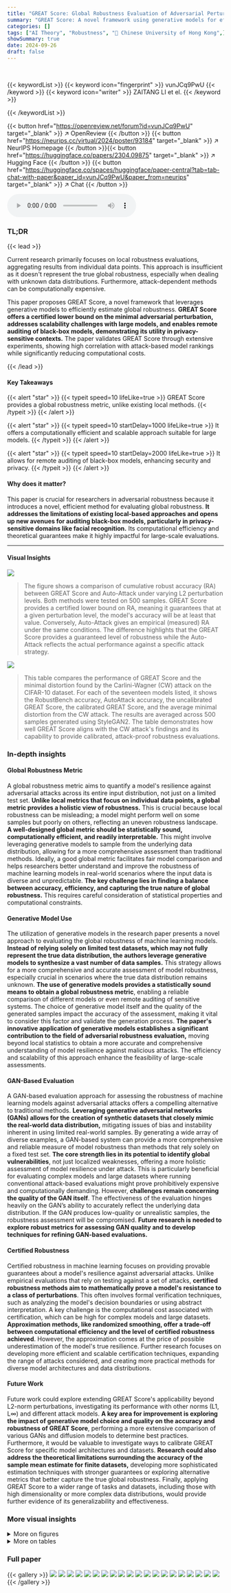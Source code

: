 ```yaml
---
title: "GREAT Score: Global Robustness Evaluation of Adversarial Perturbation using Generative Models"
summary: "GREAT Score: A novel framework using generative models for efficiently and accurately evaluating the global robustness of machine learning models against adversarial attacks."
categories: []
tags: ["AI Theory", "Robustness", "🏢 Chinese University of Hong Kong",]
showSummary: true
date: 2024-09-26
draft: false
---
```


<br>

{{< keywordList >}}
{{< keyword icon="fingerprint" >}} vunJCq9PwU {{< /keyword >}}
{{< keyword icon="writer" >}} ZAITANG LI et el. {{< /keyword >}}
 
{{< /keywordList >}}

{{< button href="https://openreview.net/forum?id=vunJCq9PwU" target="_blank" >}}
↗ OpenReview
{{< /button >}}
{{< button href="https://neurips.cc/virtual/2024/poster/93184" target="_blank" >}}
↗ NeurIPS Homepage
{{< /button >}}{{< button href="https://huggingface.co/papers/2304.09875" target="_blank" >}}
↗ Hugging Face
{{< /button >}}
{{< button href="https://huggingface.co/spaces/huggingface/paper-central?tab=tab-chat-with-paper&paper_id=vunJCq9PwU&paper_from=neurips" target="_blank" >}}
↗ Chat
{{< /button >}}



<audio controls>
    <source src="https://ai-paper-reviewer.com/vunJCq9PwU/podcast.wav" type="audio/wav">
    Your browser does not support the audio element.
</audio>


### TL;DR


{{< lead >}}

Current research primarily focuses on local robustness evaluations, aggregating results from individual data points. This approach is insufficient as it doesn't represent the true global robustness, especially when dealing with unknown data distributions. Furthermore, attack-dependent methods can be computationally expensive. 

This paper proposes GREAT Score, a novel framework that leverages generative models to efficiently estimate global robustness.  **GREAT Score offers a certified lower bound on the minimal adversarial perturbation, addresses scalability challenges with large models, and enables remote auditing of black-box models, demonstrating its utility in privacy-sensitive contexts.** The paper validates GREAT Score through extensive experiments, showing high correlation with attack-based model rankings while significantly reducing computational costs.

{{< /lead >}}


#### Key Takeaways

{{< alert "star" >}}
{{< typeit speed=10 lifeLike=true >}} GREAT Score provides a global robustness metric, unlike existing local methods. {{< /typeit >}}
{{< /alert >}}

{{< alert "star" >}}
{{< typeit speed=10 startDelay=1000 lifeLike=true >}} It offers a computationally efficient and scalable approach suitable for large models. {{< /typeit >}}
{{< /alert >}}

{{< alert "star" >}}
{{< typeit speed=10 startDelay=2000 lifeLike=true >}} It allows for remote auditing of black-box models, enhancing security and privacy. {{< /typeit >}}
{{< /alert >}}

#### Why does it matter?
This paper is crucial for researchers in adversarial robustness because it introduces a novel, efficient method for evaluating global robustness.  **It addresses the limitations of existing local-based approaches and opens up new avenues for auditing black-box models, particularly in privacy-sensitive domains like facial recognition.**  Its computational efficiency and theoretical guarantees make it highly impactful for large-scale evaluations.

------
#### Visual Insights



![](https://ai-paper-reviewer.com/vunJCq9PwU/figures_6_1.jpg)

> The figure shows a comparison of cumulative robust accuracy (RA) between GREAT Score and Auto-Attack under varying L2 perturbation levels.  Both methods were tested on 500 samples.  GREAT Score provides a certified lower bound on RA, meaning it guarantees that at a given perturbation level, the model's accuracy will be at least that value.  Conversely, Auto-Attack gives an empirical (measured) RA under the same conditions.  The difference highlights that the GREAT Score provides a guaranteed level of robustness while the Auto-Attack reflects the actual performance against a specific attack strategy.





![](https://ai-paper-reviewer.com/vunJCq9PwU/tables_7_1.jpg)

> This table compares the performance of GREAT Score and the minimal distortion found by the Carlini-Wagner (CW) attack on the CIFAR-10 dataset.  For each of the seventeen models listed, it shows the RobustBench accuracy, AutoAttack accuracy, the uncalibrated GREAT Score, the calibrated GREAT Score, and the average minimal distortion from the CW attack. The results are averaged across 500 samples generated using StyleGAN2.  The table demonstrates how well GREAT Score aligns with the CW attack's findings and its capability to provide calibrated, attack-proof robustness evaluations.





### In-depth insights


#### Global Robustness Metric
A global robustness metric aims to quantify a model's resilience against adversarial attacks across its entire input distribution, not just on a limited test set.  **Unlike local metrics that focus on individual data points, a global metric provides a holistic view of robustness.** This is crucial because local robustness can be misleading; a model might perform well on some samples but poorly on others, reflecting an uneven robustness landscape.  **A well-designed global metric should be statistically sound, computationally efficient, and readily interpretable.** This might involve leveraging generative models to sample from the underlying data distribution, allowing for a more comprehensive assessment than traditional methods.  Ideally, a good global metric facilitates fair model comparison and helps researchers better understand and improve the robustness of machine learning models in real-world scenarios where the input data is diverse and unpredictable.  **The key challenge lies in finding a balance between accuracy, efficiency, and capturing the true nature of global robustness.** This requires careful consideration of statistical properties and computational constraints.

#### Generative Model Use
The utilization of generative models in the research paper presents a novel approach to evaluating the global robustness of machine learning models.  **Instead of relying solely on limited test datasets, which may not fully represent the true data distribution, the authors leverage generative models to synthesize a vast number of data samples.** This strategy allows for a more comprehensive and accurate assessment of model robustness, especially crucial in scenarios where the true data distribution remains unknown.  **The use of generative models provides a statistically sound means to obtain a global robustness metric**, enabling a reliable comparison of different models or even remote auditing of sensitive systems. The choice of generative model itself and the quality of the generated samples impact the accuracy of the assessment, making it vital to consider this factor and validate the generation process. **The paper's innovative application of generative models establishes a significant contribution to the field of adversarial robustness evaluation,** moving beyond local statistics to obtain a more accurate and comprehensive understanding of model resilience against malicious attacks. The efficiency and scalability of this approach enhance the feasibility of large-scale assessments.

#### GAN-Based Evaluation
A GAN-based evaluation approach for assessing the robustness of machine learning models against adversarial attacks offers a compelling alternative to traditional methods.  **Leveraging generative adversarial networks (GANs) allows for the creation of synthetic datasets that closely mimic the real-world data distribution,** mitigating issues of bias and instability inherent in using limited real-world samples.  By generating a wide array of diverse examples, a GAN-based system can provide a more comprehensive and reliable measure of model robustness than methods that rely solely on a fixed test set.  **The core strength lies in its potential to identify global vulnerabilities**, not just localized weaknesses, offering a more holistic assessment of model resilience under attack.  This is particularly beneficial for evaluating complex models and large datasets where running conventional attack-based evaluations might prove prohibitively expensive and computationally demanding. However, **challenges remain concerning the quality of the GAN itself**.  The effectiveness of the evaluation hinges heavily on the GAN’s ability to accurately reflect the underlying data distribution. If the GAN produces low-quality or unrealistic samples, the robustness assessment will be compromised.  **Future research is needed to explore robust metrics for assessing GAN quality and to develop techniques for refining GAN-based evaluations.**

#### Certified Robustness
Certified robustness in machine learning focuses on providing provable guarantees about a model's resilience against adversarial attacks.  Unlike empirical evaluations that rely on testing against a set of attacks, **certified robustness methods aim to mathematically prove a model's resistance to a class of perturbations**. This often involves formal verification techniques, such as analyzing the model's decision boundaries or using abstract interpretation.  A key challenge is the computational cost associated with certification, which can be high for complex models and large datasets.  **Approximation methods, like randomized smoothing, offer a trade-off between computational efficiency and the level of certified robustness achieved**.  However, the approximation comes at the price of possible underestimation of the model's true resilience.  Further research focuses on developing more efficient and scalable certification techniques, expanding the range of attacks considered, and creating more practical methods for diverse model architectures and data distributions.

#### Future Work
Future work could explore extending GREAT Score's applicability beyond L2-norm perturbations, investigating its performance with other norms (L1, L∞) and different attack models.  **A key area for improvement is exploring the impact of generative model choice and quality on the accuracy and robustness of GREAT Score**,  performing a more extensive comparison of various GANs and diffusion models to determine best practices.  Furthermore, it would be valuable to investigate ways to calibrate GREAT Score for specific model architectures and datasets.  **Research could also address the theoretical limitations surrounding the accuracy of the sample mean estimate for finite datasets,** developing more sophisticated estimation techniques with stronger guarantees or exploring alternative metrics that better capture the true global robustness.  Finally, applying GREAT Score to a wider range of tasks and datasets, including those with high dimensionality or more complex data distributions, would provide further evidence of its generalizability and effectiveness. 


### More visual insights

<details>
<summary>More on figures
</summary>


![](https://ai-paper-reviewer.com/vunJCq9PwU/figures_6_2.jpg)

> This figure compares the local GREAT Score and the L2 perturbation level found by the CW attack on 20 randomly selected images from the CIFAR-10 dataset using the Rebuffi_extra model.  The x-axis represents the image ID, and the y-axis represents the L2 perturbation level.  Each point shows the perturbation level for a single image. The blue triangles represent the perturbation level found by the CW attack (a strong adversarial attack method), and the orange circles represent the local GREAT Score (a certified lower bound on the minimal adversarial perturbation).  The figure visually demonstrates that the local GREAT Score consistently provides a lower bound for the perturbation level found by the CW attack, validating its theoretical properties.


![](https://ai-paper-reviewer.com/vunJCq9PwU/figures_8_1.jpg)

> This figure shows the results of an ablation study comparing different generative models used in the GREAT Score framework.  The left y-axis shows the Inception Score (IS), a metric evaluating the quality of generated images by GANs. The right y-axis displays the Spearman’s rank correlation between GREAT Score and RobustBench, assessing the consistency of model rankings. Higher IS values generally correlate with higher rank correlation, suggesting that better generative models lead to more reliable global robustness estimates. This demonstrates that the quality of the generative model influences GREAT score performance.


![](https://ai-paper-reviewer.com/vunJCq9PwU/figures_19_1.jpg)

> This figure shows the relationship between the approximation error (epsilon) and the sample complexity required to achieve a certain level of confidence (delta) in the estimation of the global robustness metric, GREAT Score.  The sample complexity refers to the number of samples needed from the generative model to obtain a reliable estimate.  As expected, smaller errors (epsilon) or higher confidence levels (delta) necessitate a larger sample size (sample complexity). The figure showcases three different confidence levels (delta = 0.05, 0.15, and 0.25), each with its corresponding relationship between the approximation error and sample complexity.


![](https://ai-paper-reviewer.com/vunJCq9PwU/figures_20_1.jpg)

> This figure shows the relationship between the GREAT Score and the number of samples used in the evaluation.  The x-axis represents the sample complexity, ranging from 500 to 10000. The y-axis represents the GREAT Score.  Each data point shows the average GREAT Score obtained across multiple runs with the given sample size, and the error bars represent the standard deviation. The figure demonstrates the stability of the GREAT Score even with a relatively small number of samples.


![](https://ai-paper-reviewer.com/vunJCq9PwU/figures_21_1.jpg)

> This figure shows the relationship between the GREAT Score and the number of samples used for its calculation.  It uses the CIFAR-10 dataset and the Rebuffi_extra model.  The x-axis represents the number of samples (sample complexity), ranging from 500 to 10000. The y-axis shows the GREAT Score. For each sample size, a mean GREAT Score and standard deviation are calculated and plotted.  The error bars represent the standard deviation, showing the variability of the GREAT Score across different sample sets of the same size.


![](https://ai-paper-reviewer.com/vunJCq9PwU/figures_21_2.jpg)

> This figure shows a sample of generated images from the InterFaceGAN model, specifically focusing on the 'old' subgroup.  The images showcase the diversity of faces generated by the model while maintaining characteristics consistent with the label. This helps to visualize the quality and variety of the synthetic data used to evaluate the GREAT Score in a privacy-preserving way.


![](https://ai-paper-reviewer.com/vunJCq9PwU/figures_22_1.jpg)

> This figure shows sample images generated by a GAN for the 'old' subgroup in a facial recognition robustness evaluation.  The images demonstrate the variety of faces produced by the GAN for this particular attribute, showcasing differences in facial features, hair, and other visual characteristics. These images are synthetically generated and used in the evaluation process to assess the robustness of online facial recognition APIs to various types of adversarial attacks.


![](https://ai-paper-reviewer.com/vunJCq9PwU/figures_22_2.jpg)

> This figure shows a sample of generated images from a GAN model.  The images are all of faces with eyeglasses, demonstrating the model's ability to control the attributes of the generated faces (in this case, the presence of eyeglasses).  This is relevant to the paper because these generated images are used to evaluate the robustness of facial recognition APIs against adversarial attacks.


![](https://ai-paper-reviewer.com/vunJCq9PwU/figures_22_3.jpg)

> This figure shows a sample of generated images from the InterFaceGAN model, specifically those categorized as belonging to the 'old' subgroup.  The images showcase the model's ability to generate diverse facial features and appearances consistent with the aging process, which were used for evaluating the robustness of online facial recognition APIs in a privacy-preserving way.


</details>




<details>
<summary>More on tables
</summary>


![](https://ai-paper-reviewer.com/vunJCq9PwU/tables_7_2.jpg)
> This table presents the Spearman's rank correlation coefficients between different model ranking methods on the CIFAR-10 dataset. It compares the rankings produced by GREAT Score, RobustBench (using its standard test set and AutoAttack), and Auto-Attack (using generated samples).  The table shows the correlation between the rankings of these methods, both before and after calibration of the GREAT Score. High correlation indicates that the different methods agree on the relative robustness of the models. The calibration improves the correlation of GREAT Score with both RobustBench and AutoAttack.

![](https://ai-paper-reviewer.com/vunJCq9PwU/tables_8_1.jpg)
> This table presents the global robustness statistics for three different methods on the ImageNet dataset.  It shows the RobustBench Accuracy (%), AutoAttack Accuracy (%), and GREAT Score for five different models.  The Spearman's rank correlation coefficients between GREAT Score and RobustBench, and AutoAttack and RobustBench are provided, demonstrating a strong alignment in ranking between GREAT Score and RobustBench.

![](https://ai-paper-reviewer.com/vunJCq9PwU/tables_9_1.jpg)
> This table presents the GREAT Score results for six online gender classification APIs, evaluated using 500 synthetically generated face images for each of four groups: Old, Young, With Eyeglasses, and Without Eyeglasses.  The GREAT Score, a metric for evaluating adversarial robustness, is calculated for each group and overall. The results demonstrate how GREAT Score can be used to analyze group-level robustness in access-limited systems, highlighting potential vulnerabilities or biases related to specific attributes (like age or eyeglasses).

![](https://ai-paper-reviewer.com/vunJCq9PwU/tables_9_2.jpg)
> This table presents the results of a robustness evaluation performed on six online gender classification APIs.  The evaluation used 500 synthetically generated face images per group, categorized by age (Old, Young) and the presence of eyeglasses (With, Without).  Two metrics are reported: the success rate of a square attack (a type of adversarial attack) and the GREAT Score (a new metric for global robustness introduced in the paper).  The table shows how the robustness of each API varies depending on the image characteristics (age and presence of eyeglasses).

![](https://ai-paper-reviewer.com/vunJCq9PwU/tables_14_1.jpg)
> This table lists the notations used throughout the paper, providing a concise reference for readers.  Each notation is paired with its description, clarifying its meaning within the context of the paper's framework for evaluating global adversarial robustness.  The descriptions cover variable types (e.g., dimensionality, classifier), data properties (e.g., sample, perturbation), and key concepts (e.g., minimum adversarial perturbation, generative model).  Understanding this table is essential for interpreting the mathematical formulations and algorithms presented in the paper.

![](https://ai-paper-reviewer.com/vunJCq9PwU/tables_18_1.jpg)
> This table presents the Spearman's rank correlation coefficients obtained by comparing the model rankings from GREAT Score against RobustBench and AutoAttack on the CIFAR-10 dataset.  The comparison is performed using four different calibration methods applied to the model outputs (softmax with temperature, sigmoid with temperature, sigmoid with temperature after softmax, and softmax with temperature after sigmoid). The table shows that the choice of calibration method significantly affects the consistency of model ranking between GREAT Score and the other methods.

![](https://ai-paper-reviewer.com/vunJCq9PwU/tables_20_1.jpg)
> This table presents a comparison of the per-sample computation time for GREAT Score and Auto-Attack on the CIFAR-10 dataset.  The results are based on 500 generated samples and showcase a significant difference in computational efficiency between the two methods.  Each row represents a different model from the RobustBench benchmark, and the columns show the average computation time required for each method per sample. The table highlights the efficiency of GREAT Score in comparison to the attack-based AutoAttack method.

![](https://ai-paper-reviewer.com/vunJCq9PwU/tables_23_1.jpg)
> This table presents a comparison of the GREAT Score, RobustBench Accuracy, and AutoAttack Accuracy for 17 different models on the CIFAR-10 dataset.  The GREAT Score is a novel metric for evaluating the global robustness of a model against adversarial attacks.  RobustBench Accuracy represents the accuracy of the model against the AutoAttack method, a strong adversarial attack. AutoAttack Accuracy is also assessed using AutoAttack but on generated samples.  The table shows the GREAT Score values calculated using 500 original test samples and compares those scores to the RobustBench and AutoAttack accuracies, demonstrating a level of agreement between the new GREAT Score metric and existing benchmark metrics.

</details>




### Full paper

{{< gallery >}}
<img src="https://ai-paper-reviewer.com/vunJCq9PwU/1.png" class="grid-w50 md:grid-w33 xl:grid-w25" />
<img src="https://ai-paper-reviewer.com/vunJCq9PwU/2.png" class="grid-w50 md:grid-w33 xl:grid-w25" />
<img src="https://ai-paper-reviewer.com/vunJCq9PwU/3.png" class="grid-w50 md:grid-w33 xl:grid-w25" />
<img src="https://ai-paper-reviewer.com/vunJCq9PwU/4.png" class="grid-w50 md:grid-w33 xl:grid-w25" />
<img src="https://ai-paper-reviewer.com/vunJCq9PwU/5.png" class="grid-w50 md:grid-w33 xl:grid-w25" />
<img src="https://ai-paper-reviewer.com/vunJCq9PwU/6.png" class="grid-w50 md:grid-w33 xl:grid-w25" />
<img src="https://ai-paper-reviewer.com/vunJCq9PwU/7.png" class="grid-w50 md:grid-w33 xl:grid-w25" />
<img src="https://ai-paper-reviewer.com/vunJCq9PwU/8.png" class="grid-w50 md:grid-w33 xl:grid-w25" />
<img src="https://ai-paper-reviewer.com/vunJCq9PwU/9.png" class="grid-w50 md:grid-w33 xl:grid-w25" />
<img src="https://ai-paper-reviewer.com/vunJCq9PwU/10.png" class="grid-w50 md:grid-w33 xl:grid-w25" />
<img src="https://ai-paper-reviewer.com/vunJCq9PwU/11.png" class="grid-w50 md:grid-w33 xl:grid-w25" />
<img src="https://ai-paper-reviewer.com/vunJCq9PwU/12.png" class="grid-w50 md:grid-w33 xl:grid-w25" />
<img src="https://ai-paper-reviewer.com/vunJCq9PwU/13.png" class="grid-w50 md:grid-w33 xl:grid-w25" />
<img src="https://ai-paper-reviewer.com/vunJCq9PwU/14.png" class="grid-w50 md:grid-w33 xl:grid-w25" />
<img src="https://ai-paper-reviewer.com/vunJCq9PwU/15.png" class="grid-w50 md:grid-w33 xl:grid-w25" />
<img src="https://ai-paper-reviewer.com/vunJCq9PwU/16.png" class="grid-w50 md:grid-w33 xl:grid-w25" />
<img src="https://ai-paper-reviewer.com/vunJCq9PwU/17.png" class="grid-w50 md:grid-w33 xl:grid-w25" />
<img src="https://ai-paper-reviewer.com/vunJCq9PwU/18.png" class="grid-w50 md:grid-w33 xl:grid-w25" />
<img src="https://ai-paper-reviewer.com/vunJCq9PwU/19.png" class="grid-w50 md:grid-w33 xl:grid-w25" />
<img src="https://ai-paper-reviewer.com/vunJCq9PwU/20.png" class="grid-w50 md:grid-w33 xl:grid-w25" />
{{< /gallery >}}